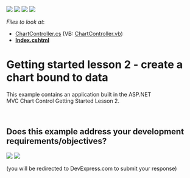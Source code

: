 <!-- default badges list -->
![](https://img.shields.io/endpoint?url=https://codecentral.devexpress.com/api/v1/VersionRange/128572360/14.2.3%2B)
[![](https://img.shields.io/badge/Open_in_DevExpress_Support_Center-FF7200?style=flat-square&logo=DevExpress&logoColor=white)](https://supportcenter.devexpress.com/ticket/details/T287970)
[![](https://img.shields.io/badge/📖_How_to_use_DevExpress_Examples-e9f6fc?style=flat-square)](https://docs.devexpress.com/GeneralInformation/403183)
[![](https://img.shields.io/badge/💬_Leave_Feedback-feecdd?style=flat-square)](#does-this-example-address-your-development-requirementsobjectives)
<!-- default badges end -->
<!-- default file list -->
*Files to look at*:

* [ChartController.cs](./CS/ChartLesson2/Controllers/ChartController.cs) (VB: [ChartController.vb](./VB/ChartLesson2/Controllers/ChartController.vb))
* **[Index.cshtml](./CS/ChartLesson2/Views/Chart/Index.cshtml)**
<!-- default file list end -->
# Getting started lesson 2 - create a chart bound to data


This example contains an application built in the ASP.NET MVC Chart Control Getting Started Lesson 2.

<br/>


<!-- feedback -->
## Does this example address your development requirements/objectives?

[<img src="https://www.devexpress.com/support/examples/i/yes-button.svg"/>](https://www.devexpress.com/support/examples/survey.xml?utm_source=github&utm_campaign=mvc-chart-create-a-chart-bound-to-data&~~~was_helpful=yes) [<img src="https://www.devexpress.com/support/examples/i/no-button.svg"/>](https://www.devexpress.com/support/examples/survey.xml?utm_source=github&utm_campaign=mvc-chart-create-a-chart-bound-to-data&~~~was_helpful=no)

(you will be redirected to DevExpress.com to submit your response)
<!-- feedback end -->
